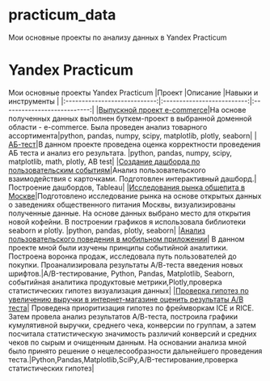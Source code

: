 # practicum_data
Мои основные проекты по анализу данных в  Yandex Practicum
# Yandex Practicum
Мои основные проекты Yandex Practicum
|Проект                  |Описание                 |Навыки и инструменты                        |
|:----------------------------:|:--------------------------:|:---------------------------:|
|[Выпускной проект e-commerce](https://github.com/ValencyLat/practicum_data/blob/main/Final/e-commerce_git.ipynb)|На основе полученных данных выполнен буткем-проект в выбранной доменной области - e-commerce. Была проведен анализ товарного ассортимента|python, pandas, numpy, scipy, matplotlib, plotly, seaborn|
|[АБ-тест](https://github.com/ValencyLat/practicum_data/blob/main/Final/ab_test.ipynb)|В данном проекте проведена оценка корректности проведения АБ теста и анализ его  результата.  |python, pandas, numpy, scipy, matplotlib, math, plotly, AB test|
|[Создание дашборда по пользовательским событиям](https://public.tableau.com/authoring/proect_dzen/Dashboard1#1)|Анализ пользовательского взаимодействия с карточками. Подготовлен интерактивный дашборд.|Построение дашбордов, Tableau|
|[Исследования рынка общепита в Москве](https://github.com/ValencyLat/practicum_data/blob/main/data_history/ffa90f15-ac8a-4b42-a044-06880a55dc55%20(1).ipynb)|Подготовлено исследование рынка на основе открытых данных о заведениях общественного питания Москвы, визуализированы полученные данные. На основе данных выбрано место для открытия новой кофейни. В построении графиков я использовала библиотеки seaborn и plotly. |python, pandas, plotly, seaborn|
|[Анализ пользовательского поведения в мобильном приложении](https://github.com/ValencyLat/practicum_data/blob/main/made_2/0a8222a9-722b-44b4-ba68-40dd87feb423.ipynb)| В данном проекте мной были изучены принципы событийной аналитики. Построена воронка продаж, исследовала путь пользователей до покупки. Проанализировала результаты А/В-теста введения новых шрифтов.|A/B-тестирование, Python, Pandas, Matplotlib, Seaborn, событийная аналитика продуктовые метрики,Plotly,проверка статистических гипотез визуализация данных|
|[Проверка гипотез по увеличению выручки в интернет-магазине оценить результаты A/B теста](https://github.com/ValencyLat/practicum_data/blob/main/made_2/0a8222a9-722b-44b4-ba68-40dd87feb423.ipynb)| Проведена приоритизация гипотез по фреймворкам ICE и RICE. Затем провела анализ
результатов А/В-теста, построила графики кумулятивной выручки, среднего чека,
конверсии по группам, а затем посчитала статистическую значимость различий конверсий
и средних чеков по сырым и очищенным данным. На основании анализа мной было
принято решение о нецелесообразности дальнейшего проведения теста.|Python,Pandas,Matplotlib,SciPy,A/B-тестирование,проверка статистических гипотез|
